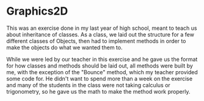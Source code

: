 # Graphics2D
This was an exercise done in my last year of high school, meant to teach us about inheritance of classes. As a class, we laid out the structure for a few different classes of Objects, then had to implement methods in order to make the objects do what we wanted them to. 

While we were led by our teacher in this exercise and he gave us the format for how classes and methods should be laid out, all methods were built by me, with the exception of the "Bounce" method, which my teacher provided some code for. He didn't want to spend more than a week on the exercise and many of the students in the class were not taking calculus or trigonometry, so he gave us the math to make the method work properly.
